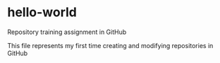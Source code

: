 # hello-world
Repository training assignment in GitHub

This file represents my first time creating and modifying repositories in GitHub

